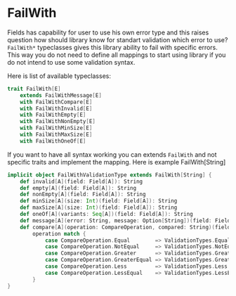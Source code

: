 # FailWith

Fields has capability for user to use his own error type and this raises question how should library know for standart validation which error to use? `FailWith*` typeclasses gives this library ability to fail with specific errors.
This way you do not need to define all mappings to start using library if you do not intend to use some validation syntax.

Here is list of available typeclasses:

```scala
trait FailWith[E]
    extends FailWithMessage[E]
    with FailWithCompare[E]
    with FailWithInvalid[E]
    with FailWithEmpty[E]
    with FailWithNonEmpty[E]
    with FailWithMinSize[E]
    with FailWithMaxSize[E]
    with FailWithOneOf[E]
```

If you want to have all syntax working you can extends `FailWith` and not specific traits and implement the mapping.
Here is example FailWith[String]

```scala
implicit object FailWithValidationType extends FailWith[String] {
    def invalid[A](field: Field[A]): String                                                = ValidationTypes.Invalid
    def empty[A](field: Field[A]): String                                                  = ValidationTypes.Empty
    def nonEmpty[A](field: Field[A]): String                                               = ValidationTypes.NonEmpty
    def minSize[A](size: Int)(field: Field[A]): String                                     = ValidationTypes.MinSize
    def maxSize[A](size: Int)(field: Field[A]): String                                     = ValidationTypes.MaxSize
    def oneOf[A](variants: Seq[A])(field: Field[A]): String                                = ValidationTypes.OneOf
    def message[A](error: String, message: Option[String])(field: Field[A]): String        = error
    def compare[A](operation: CompareOperation, compared: String)(field: Field[A]): String =
        operation match {
            case CompareOperation.Equal        => ValidationTypes.Equal
            case CompareOperation.NotEqual     => ValidationTypes.NotEqual
            case CompareOperation.Greater      => ValidationTypes.Greater
            case CompareOperation.GreaterEqual => ValidationTypes.GreaterEqual
            case CompareOperation.Less         => ValidationTypes.Less
            case CompareOperation.LessEqual    => ValidationTypes.LessEqual
        }
}
```
